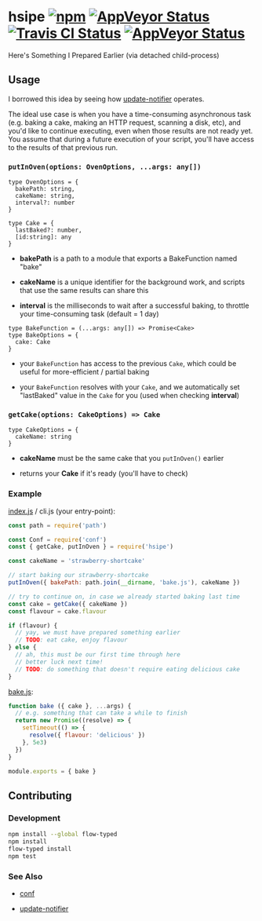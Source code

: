 # hsipe [![npm](https://img.shields.io/npm/v/hsipe.svg?maxAge=2592000)](https://www.npmjs.com/package/hsipe) [![AppVeyor Status](https://ci.appveyor.com/api/projects/status/5b1rgrk0fn3kpbfq?svg=true)](https://ci.appveyor.com/project/jokeyrhyme/hsipe-js) [![Travis CI Status](https://travis-ci.org/jokeyrhyme/hsipe.js.svg?branch=master)](https://travis-ci.org/jokeyrhyme/hsipe.js) [![AppVeyor Status](https://img.shields.io/appveyor/ci/jokeyrhyme/hsipe-js/master.svg)](https://ci.appveyor.com/project/jokeyrhyme/hsipe-js)

Here's Something I Prepared Earlier (via detached child-process)


## Usage

I borrowed this idea by seeing how [update-notifier](https://github.com/yeoman/update-notifier) operates.

The ideal use case is when you have a time-consuming asynchronous task
(e.g. baking a cake, making an HTTP request, scanning a disk, etc),
and you'd like to continue executing,
even when those results are not ready yet.
You assume that during a future execution of your script,
you'll have access to the results of that previous run.


### `putInOven(options: OvenOptions, ...args: any[])`

```flowtype
type OvenOptions = {
  bakePath: string,
  cakeName: string,
  interval?: number
}

type Cake = {
  lastBaked?: number,
  [id:string]: any
}
```

-   **bakePath** is a path to a module that exports a BakeFunction named "bake"

-   **cakeName** is a unique identifier for the background work,
  and scripts that use the same results can share this

-   **interval** is the milliseconds to wait after a successful baking,
  to throttle your time-consuming task (default = 1 day)


```flowtype
type BakeFunction = (...args: any[]) => Promise<Cake>
type BakeOptions = {
  cake: Cake
}
```

-   your `BakeFunction` has access to the previous `Cake`,
  which could be useful for more-efficient / partial baking

-   your `BakeFunction` resolves with your `Cake`,
  and we automatically set "lastBaked" value in the `Cake` for you
  (used when checking **interval**)


### `getCake(options: CakeOptions) => Cake`

```flowtype
type CakeOptions = {
  cakeName: string
}
```

-   **cakeName** must be the same cake that you `putInOven()` earlier

-   returns your **Cake** if it's ready (you'll have to check)


### Example

[index.js](./example/index.js) / cli.js (your entry-point):

```js
const path = require('path')

const Conf = require('conf')
const { getCake, putInOven } = require('hsipe')

const cakeName = 'strawberry-shortcake'

// start baking our strawberry-shortcake
putInOven({ bakePath: path.join(__dirname, 'bake.js'), cakeName })

// try to continue on, in case we already started baking last time
const cake = getCake({ cakeName })
const flavour = cake.flavour

if (flavour) {
  // yay, we must have prepared something earlier
  // TODO: eat cake, enjoy flavour
} else {
  // ah, this must be our first time through here
  // better luck next time!
  // TODO: do something that doesn't require eating delicious cake
}
```

[bake.js](./example/bake.js):

```js
function bake ({ cake }, ...args) {
  // e.g. something that can take a while to finish
  return new Promise((resolve) => {
    setTimeout(() => {
      resolve({ flavour: 'delicious' })
    }, 5e3)
  })
}

module.exports = { bake }
```


## Contributing

### Development

```sh
npm install --global flow-typed
npm install
flow-typed install
npm test
```


### See Also

-   [conf](https://github.com/sindresorhus/conf)

-   [update-notifier](https://github.com/yeoman/update-notifier)
